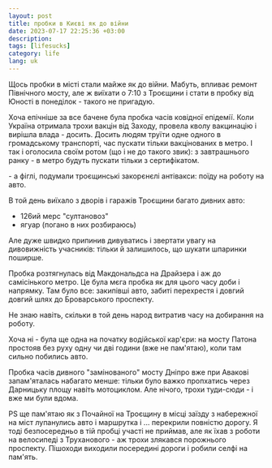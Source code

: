 ```yaml
---
layout: post
title: пробки в Києві як до війни
date: 2023-07-17 22:25:36 +03:00
description: 
tags: [lifesucks]
category: life
lang: uk
---
```


Щось пробки в місті стали майже як до війни.
Мабуть, впливає ремонт Північного мосту, але ж виїхати о 7:10 з Троєщини і стати в пробку від Юності в понеділок - такого не пригадую.

Хоча епічніше за все бачене була пробка часів ковідної епідемії.
Коли Україна отримала трохи вакцін від Заходу, провела кволу вакцинацію і вирішла влада - досить.
Досить людям труїти одне одного в громадському транспорті, час пускати тільки вакцінованих в метро.
І так і оголосила своїм ротом (що і не до такого звик): з завтрашнього ранку - в метро будуть пускати тільки з сертифікатом.

\- а фіглі, подумали троєщинські закорєнєлі антівакси: поїду на роботу на авто.

В той день виїхало з дворів і гаражів Троєщини багато дивних авто:
- 126ий мерс "султановоз"
- ягуар (погано в них розбираюсь)

Але дуже швидко припинив дивуватись і звертати увагу на дивовижність учасників: 
тільки й залишилось, що шукати шпаринки поширше. 

Пробка розтягнулась від Макдональдса на Драйзера і аж до самісінького метро.
Це була мєга пробка як для цього часу доби і напрямку.
Там було все: закипівші авто, забиті перехрестя і довгий довгий шлях до Броварського проспекту.

Не знаю навіть, скільки в той день народ витратив часу на добирання на роботу.

Хоча ні - була ще одна на початку водійської кар'єри: 
на мосту Патона простояв без руху одну чи дві години (вже не пам'ятаю), коли там сильно побились авто.

Пробка часів дивного "замінованого" мосту Дніпро вже при Авакові запам'яталась набагато менше: 
тільки було важко пропхатись через Дарницьку площу навіть мотоциклом. Але нічого, трохи туди-сюди - і вже ми були вдома.

PS ще пам'ятаю як з Почайної на Троєщину в місці заїзду з набережної на міст лупанулись авто і маршрутка і ... перекрили повністю дорогу.
Я тоді безпосередньо в тій пробці участі не приймав, але як їхав з роботи на велосипеді з Труханового - аж трохи злякався порожнього проспекту.
Пішоходи виходили посередині дороги і робили селфі на пам'ять.


